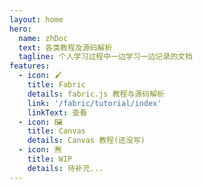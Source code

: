 ```yaml
---
layout: home
hero:
  name: zhDoc
  text: 各类教程及源码解析
  tagline: 个人学习过程中一边学习一边记录的文档
features:
  - icon: 🖌
    title: Fabric
    details: fabric.js 教程与源码解析
    link: '/fabric/tutorial/index'
    linkText: 查看
  - icon: 🖼
    title: Canvas
    details: Canvas 教程(还没写)
  - icon: 🈚️
    title: WIP
    details: 待补充...
---
```


